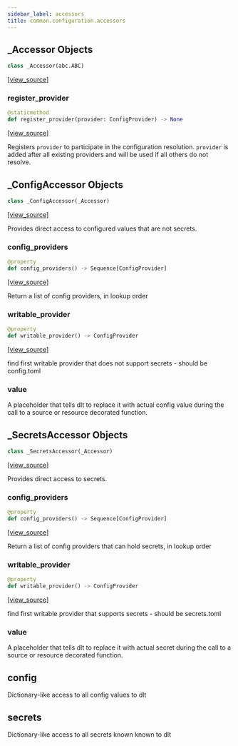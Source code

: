 ```yaml
---
sidebar_label: accessors
title: common.configuration.accessors
---
```


## \_Accessor Objects

```python
class _Accessor(abc.ABC)
```

[[view_source]](https://github.com/dlt-hub/dlt/blob/f0690715274590fc4cacf1165e3661aaa7af1c15/dlt/common/configuration/accessors.py#L15)

### register\_provider

```python
@staticmethod
def register_provider(provider: ConfigProvider) -> None
```

[[view_source]](https://github.com/dlt-hub/dlt/blob/f0690715274590fc4cacf1165e3661aaa7af1c15/dlt/common/configuration/accessors.py#L91)

Registers `provider` to participate in the configuration resolution. `provider`
is added after all existing providers and will be used if all others do not resolve.

## \_ConfigAccessor Objects

```python
class _ConfigAccessor(_Accessor)
```

[[view_source]](https://github.com/dlt-hub/dlt/blob/f0690715274590fc4cacf1165e3661aaa7af1c15/dlt/common/configuration/accessors.py#L98)

Provides direct access to configured values that are not secrets.

### config\_providers

```python
@property
def config_providers() -> Sequence[ConfigProvider]
```

[[view_source]](https://github.com/dlt-hub/dlt/blob/f0690715274590fc4cacf1165e3661aaa7af1c15/dlt/common/configuration/accessors.py#L102)

Return a list of config providers, in lookup order

### writable\_provider

```python
@property
def writable_provider() -> ConfigProvider
```

[[view_source]](https://github.com/dlt-hub/dlt/blob/f0690715274590fc4cacf1165e3661aaa7af1c15/dlt/common/configuration/accessors.py#L111)

find first writable provider that does not support secrets - should be config.toml

### value

A placeholder that tells dlt to replace it with actual config value during the call to a source or resource decorated function.

## \_SecretsAccessor Objects

```python
class _SecretsAccessor(_Accessor)
```

[[view_source]](https://github.com/dlt-hub/dlt/blob/f0690715274590fc4cacf1165e3661aaa7af1c15/dlt/common/configuration/accessors.py#L123)

Provides direct access to secrets.

### config\_providers

```python
@property
def config_providers() -> Sequence[ConfigProvider]
```

[[view_source]](https://github.com/dlt-hub/dlt/blob/f0690715274590fc4cacf1165e3661aaa7af1c15/dlt/common/configuration/accessors.py#L127)

Return a list of config providers that can hold secrets, in lookup order

### writable\_provider

```python
@property
def writable_provider() -> ConfigProvider
```

[[view_source]](https://github.com/dlt-hub/dlt/blob/f0690715274590fc4cacf1165e3661aaa7af1c15/dlt/common/configuration/accessors.py#L136)

find first writable provider that supports secrets - should be secrets.toml

### value

A placeholder that tells dlt to replace it with actual secret during the call to a source or resource decorated function.

## config

Dictionary-like access to all config values to dlt

## secrets

Dictionary-like access to all secrets known known to dlt

